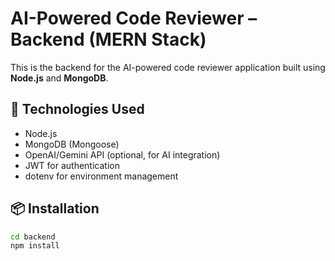 # AI-Powered Code Reviewer – Backend (MERN Stack)

This is the backend for the AI-powered code reviewer application built using **Node.js** and **MongoDB**.

## 🔧 Technologies Used
- Node.js
- MongoDB (Mongoose)
- OpenAI/Gemini API (optional, for AI integration)
- JWT for authentication
- dotenv for environment management

## 📦 Installation

```bash
cd backend
npm install